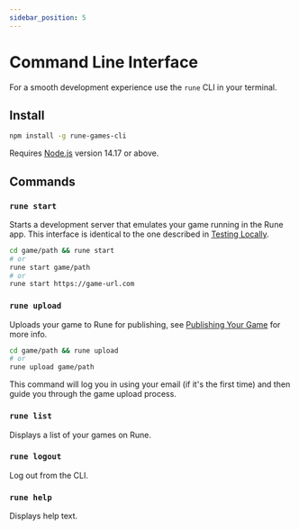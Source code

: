 ```yaml
---
sidebar_position: 5
---
```


# Command Line Interface

For a smooth development experience use the `rune` CLI in your terminal.

## Install

```bash
npm install -g rune-games-cli
```

Requires [Node.js](https://nodejs.org/en/download/) version 14.17 or above.

## Commands

### `rune start`

Starts a development server that emulates your game running in the Rune app. This interface is identical to the one described in [Testing Locally](testing-locally.md).

```bash
cd game/path && rune start
# or
rune start game/path
# or
rune start https://game-url.com
```

### `rune upload`

Uploads your game to Rune for publishing, see [Publishing Your Game](publishing-your-game.md) for more info.

```bash
cd game/path && rune upload
# or
rune upload game/path
```

This command will log you in using your email (if it's the first time) and then guide you through the game upload process.

### `rune list`

Displays a list of your games on Rune.

### `rune logout`

Log out from the CLI.

### `rune help`

Displays help text.

